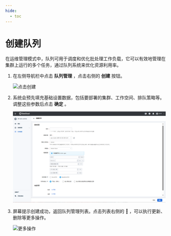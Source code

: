 ```yaml
---
hide:
  - toc
---
```


# 创建队列

在运维管理模式中，队列可用于调度和优化批处理工作负载，它可以有效地管理在集群上运行的多个任务，通过队列系统来优化资源利用率。

1. 在左侧导航栏中点击 **队列管理** ，点击右侧的 **创建** 按钮。

    ![点击创建](../../images/queue01.png)

1. 系统会预先填充基础设置数据，包括要部署的集群、工作空间、排队策略等。
   调整这些参数后点击 **确定** 。

    ![填写参数](../../images/queue2.png)

1. 屏幕提示创建成功，返回队列管理列表。点击列表右侧的 **┇** ，可以执行更新、删除等更多操作。

    ![更多操作](../../images/queue03.png)
